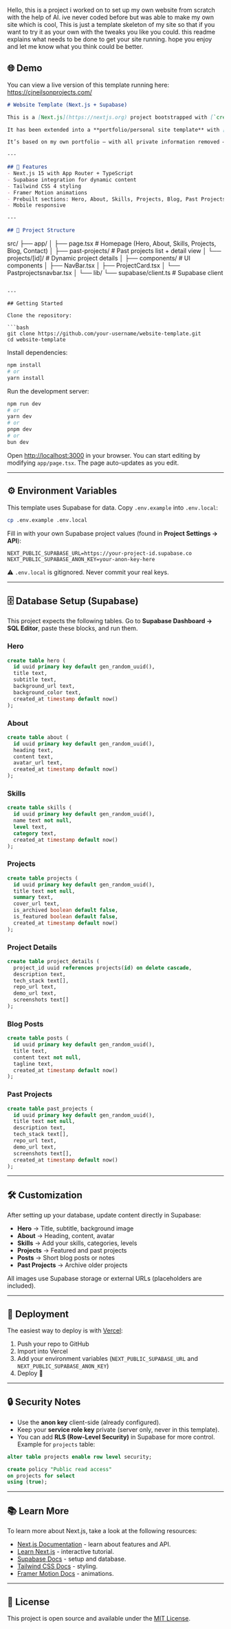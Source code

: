 Hello, this is a project i worked on to set up my own website from scratch with the help of AI. ive never coded before but was able to make my own site which is cool, This is just a template skeleton of my site so that if you want to try it as your own with the tweaks you like you could. this readme explains what needs to be done to get your site running. hope you enjoy and let me know what you think could be better.

## 🌐 Demo
You can view a live version of this template running here:  
https://cjneilsonprojects.com/

```markdown
# Website Template (Next.js + Supabase)

This is a [Next.js](https://nextjs.org) project bootstrapped with [`create-next-app`](https://nextjs.org/docs/app/api-reference/cli/create-next-app).  

It has been extended into a **portfolio/personal site template** with [Supabase](https://supabase.com), [Tailwind CSS](https://tailwindcss.com), and [Framer Motion](https://www.framer.com/motion/).  

It’s based on my own portfolio — with all private information removed — so you can safely clone it, add your own content, and deploy.

---

## 🚀 Features
- Next.js 15 with App Router + TypeScript
- Supabase integration for dynamic content
- Tailwind CSS 4 styling
- Framer Motion animations
- Prebuilt sections: Hero, About, Skills, Projects, Blog, Past Projects, Project Details, Contact
- Mobile responsive

---

## 📂 Project Structure
```

src/
├── app/
│   ├── page.tsx             # Homepage (Hero, About, Skills, Projects, Blog, Contact)
│   ├── past-projects/       # Past projects list + detail view
│   └── projects/\[id]/       # Dynamic project details
│
├── components/              # UI components
│   ├── NavBar.tsx
│   ├── ProjectCard.tsx
│   └── Pastprojectsnavbar.tsx
│
└── lib/
└── supabase/client.ts   # Supabase client

````

---

## Getting Started

Clone the repository:

```bash
git clone https://github.com/your-username/website-template.git
cd website-template
````

Install dependencies:

```bash
npm install
# or
yarn install
```

Run the development server:

```bash
npm run dev
# or
yarn dev
# or
pnpm dev
# or
bun dev
```

Open [http://localhost:3000](http://localhost:3000) in your browser.
You can start editing by modifying `app/page.tsx`. The page auto-updates as you edit.

---

## ⚙️ Environment Variables

This template uses Supabase for data. Copy `.env.example` into `.env.local`:

```bash
cp .env.example .env.local
```

Fill in with your own Supabase project values (found in **Project Settings → API**):

```env
NEXT_PUBLIC_SUPABASE_URL=https://your-project-id.supabase.co
NEXT_PUBLIC_SUPABASE_ANON_KEY=your-anon-key-here
```

⚠️ `.env.local` is gitignored. Never commit your real keys.

---

## 🗄️ Database Setup (Supabase)

This project expects the following tables.
Go to **Supabase Dashboard → SQL Editor**, paste these blocks, and run them.

### Hero

```sql
create table hero (
  id uuid primary key default gen_random_uuid(),
  title text,
  subtitle text,
  background_url text,
  background_color text,
  created_at timestamp default now()
);
```

### About

```sql
create table about (
  id uuid primary key default gen_random_uuid(),
  heading text,
  content text,
  avatar_url text,
  created_at timestamp default now()
);
```

### Skills

```sql
create table skills (
  id uuid primary key default gen_random_uuid(),
  name text not null,
  level text,
  category text,
  created_at timestamp default now()
);
```

### Projects

```sql
create table projects (
  id uuid primary key default gen_random_uuid(),
  title text not null,
  summary text,
  cover_url text,
  is_archived boolean default false,
  is_featured boolean default false,
  created_at timestamp default now()
);
```

### Project Details

```sql
create table project_details (
  project_id uuid references projects(id) on delete cascade,
  description text,
  tech_stack text[],
  repo_url text,
  demo_url text,
  screenshots text[]
);
```

### Blog Posts

```sql
create table posts (
  id uuid primary key default gen_random_uuid(),
  title text,
  content text not null,
  tagline text,
  created_at timestamp default now()
);
```

### Past Projects

```sql
create table past_projects (
  id uuid primary key default gen_random_uuid(),
  title text not null,
  description text,
  tech_stack text[],
  repo_url text,
  demo_url text,
  screenshots text[],
  created_at timestamp default now()
);
```

---

## 🛠 Customization

After setting up your database, update content directly in Supabase:

* **Hero** → Title, subtitle, background image
* **About** → Heading, content, avatar
* **Skills** → Add your skills, categories, levels
* **Projects** → Featured and past projects
* **Posts** → Short blog posts or notes
* **Past Projects** → Archive older projects

All images use Supabase storage or external URLs (placeholders are included).

---

## 🚀 Deployment

The easiest way to deploy is with [Vercel](https://vercel.com):

1. Push your repo to GitHub
2. Import into Vercel
3. Add your environment variables (`NEXT_PUBLIC_SUPABASE_URL` and `NEXT_PUBLIC_SUPABASE_ANON_KEY`)
4. Deploy 🎉

---

## 🔒 Security Notes

* Use the **anon key** client-side (already configured).
* Keep your **service role key** private (server only, never in this template).
* You can add **RLS (Row-Level Security)** in Supabase for more control. Example for `projects` table:

```sql
alter table projects enable row level security;

create policy "Public read access"
on projects for select
using (true);
```

---

## 📚 Learn More

To learn more about Next.js, take a look at the following resources:

* [Next.js Documentation](https://nextjs.org/docs) - learn about features and API.
* [Learn Next.js](https://nextjs.org/learn) - interactive tutorial.
* [Supabase Docs](https://supabase.com/docs) - setup and database.
* [Tailwind CSS Docs](https://tailwindcss.com/docs) - styling.
* [Framer Motion Docs](https://www.framer.com/motion/) - animations.

---

## 📝 License

This project is open source and available under the [MIT License](LICENSE).

```


